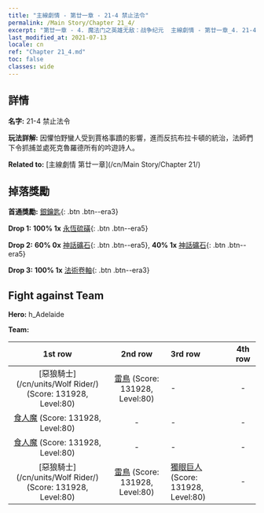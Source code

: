 ```yaml
---
title: "主線劇情 - 第廿一章 - 21-4 禁止法令"
permalink: /Main Story/Chapter 21_4/
excerpt: "第廿一章 - 4. 魔法门之英雄无敌：战争纪元  主線劇情 - 第廿一章_4. 21-4 禁止法令"
last_modified_at: 2021-07-13
locale: cn
ref: "Chapter 21_4.md"
toc: false
classes: wide
---
```


## 詳情

 **名字:** 21-4 禁止法令

 **玩法詳解:** 因懼怕野蠻人受到賈格事蹟的影響，進而反抗布拉卡頓的統治，法師們下令抓捕並處死克魯羅德所有的吟遊詩人。

 **Related to:** [主線劇情 第廿一章](/cn/Main Story/Chapter 21/)

## 掉落獎勵

 **首通獎勵:** [銀鑰匙](/cn/Items/con_693/){: .btn .btn--era3}

 **Drop 1:** **100% 1x** [永恆硫磺](/cn/Items/mat_71/){: .btn .btn--era5}

 **Drop 2:** **60% 0x** [神話礦石](/cn/Items/mat_61/){: .btn .btn--era5}, **40% 1x** [神話礦石](/cn/Items/mat_61/){: .btn .btn--era5}

 **Drop 3:** **100% 1x** [法術卷軸](/cn/Items/con_694/){: .btn .btn--era3}


## Fight against Team
 **Hero:** h_Adelaide

 **Team:**


  | 1st row | 2nd row | 3rd row | 4th row |
  |:----:|:----:|:----|:----:|
  | [惡狼騎士](/cn/units/Wolf Rider/) (Score: 131928, Level:80)  | [雷鳥](/cn/units/Roc/) (Score: 131928, Level:80)  | - | - |
  | [食人魔](/cn/units/Ogre/) (Score: 131928, Level:80)  | - | - | - |
  | [食人魔](/cn/units/Ogre/) (Score: 131928, Level:80)  | - | - | - |
  | [惡狼騎士](/cn/units/Wolf Rider/) (Score: 131928, Level:80)  | [雷鳥](/cn/units/Roc/) (Score: 131928, Level:80)  | [獨眼巨人](/cn/units/Cyclops/) (Score: 131928, Level:80)  | - |


